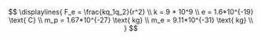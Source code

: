 $$
\displaylines{
F_e = \frac{kq_1q_2}{r^2} \\
k = 9 * 10^9 \\
e = 1.6*10^{-19} \text{ C} \\
m_p = 1.67*10^{-27} \text{ kg} \\
m_e = 9.11*10^{-31} \text{ kg} \\
}
$$
